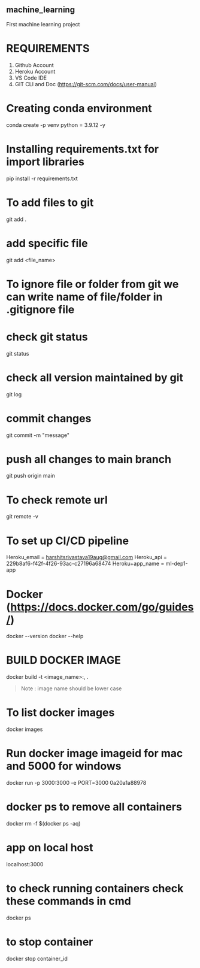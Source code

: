 ## machine_learning
First machine learning project

# REQUIREMENTS  #
1. Github Account
2. Heroku Account
3.  VS Code IDE
4.  GIT CLI and Doc (https://git-scm.com/docs/user-manual)


# Creating conda environment
conda create -p venv python = 3.9.12 -y

# Installing requirements.txt for import libraries
pip install -r requirements.txt


# To add files to git
git add .

# add specific file 
git add <file_name>


# To ignore file or folder from git we can write name of file/folder in .gitignore file

# check git status 
git status


# check all version maintained by git 
git log

# commit changes 
git commit -m "message"

# push all changes to main branch
git push origin main 


# To check remote url
git remote -v

# To set up CI/CD pipeline

Heroku_email = harshitsrivastava19aug@gmail.com
Heroku_api = 229b8af6-f42f-4f26-93ac-c27196a68474
Heroku+app_name = ml-dep1-app

# Docker (https://docs.docker.com/go/guides/)
docker --version
docker --help

# BUILD DOCKER IMAGE
docker build -t <image_name>:,<tagname> .

> Note : image name should be lower case

# To list docker images
docker images

# Run docker image imageid for mac and 5000 for windows
docker run -p 3000:3000 -e PORT=3000 0a20a1a88978 


# docker ps to remove all containers
docker rm -f $(docker ps -aq)

# app on local host 
localhost:3000

# to check running containers check these commands in cmd
docker ps

# to stop container
docker stop container_id 



